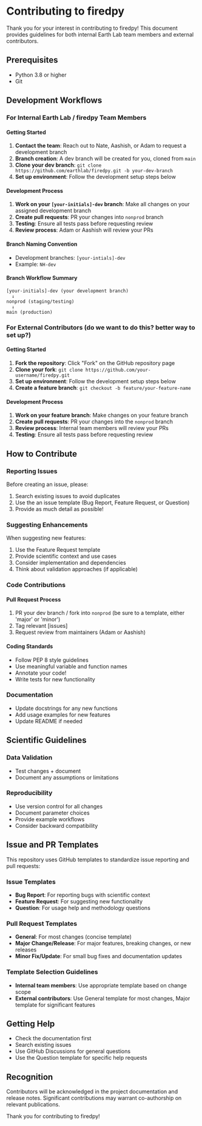 # Contributing to firedpy

Thank you for your interest in contributing to firedpy! This document provides guidelines for both internal Earth Lab team members and external contributors.

## Prerequisites
- Python 3.8 or higher
- Git

## Development Workflows

### For Internal Earth Lab / firedpy Team Members

#### Getting Started
1. **Contact the team**: Reach out to Nate, Aashish, or Adam to request a development branch
2. **Branch creation**: A dev branch will be created for you, cloned from `main`
3. **Clone your dev branch**: `git clone https://github.com/earthlab/firedpy.git -b your-dev-branch`
4. **Set up environment**: Follow the development setup steps below

#### Development Process
1. **Work on your `[your-initials]-dev` branch**: Make all changes on your assigned development branch
2. **Create pull requests**: PR your changes into `nonprod` branch
3. **Testing**: Ensure all tests pass before requesting review
4. **Review process**: Adam or Aashish will review your PRs

#### Branch Naming Convention
- Development branches: `[your-intials]-dev`
- Example: `NH-dev`

#### Branch Workflow Summary
```
[your-initials]-dev (your development branch)
  ↓
nonprod (staging/testing)
  ↓
main (production)
```

### For External Contributors (do we want to do this? better way to set up?)

#### Getting Started
1. **Fork the repository**: Click "Fork" on the GitHub repository page
2. **Clone your fork**: `git clone https://github.com/your-username/firedpy.git`
3. **Set up environment**: Follow the development setup steps below
4. **Create a feature branch**: `git checkout -b feature/your-feature-name`

#### Development Process
1. **Work on your feature branch**: Make changes on your feature branch
2. **Create pull requests**: PR your changes into the `nonprod` branch
3. **Review process**: Internal team members will review your PRs
4. **Testing**: Ensure all tests pass before requesting review


## How to Contribute

### Reporting Issues
Before creating an issue, please:
1. Search existing issues to avoid duplicates
2. Use the an issue template (Bug Report, Feature Request, or Question)
3. Provide as much detail as possible!

### Suggesting Enhancements
When suggesting new features:
1. Use the Feature Request template
2. Provide scientific context and use cases
3. Consider implementation and dependencies
4. Think about validation approaches (if applicable)

### Code Contributions

#### Pull Request Process
1. PR your dev branch / fork into `nonprod` (be sure to a template, either 'major' or 'minor')
2. Tag relevant [issues]
3. Request review from maintainers (Adam or Aashish)

#### Coding Standards
- Follow PEP 8 style guidelines
- Use meaningful variable and function names
- Annotate your code!
- Write tests for new functionality

### Documentation
- Update docstrings for any new functions
- Add usage examples for new features
- Update README if needed

## Scientific Guidelines

### Data Validation
- Test changes + document
- Document any assumptions or limitations

### Reproducibility
- Use version control for all changes
- Document parameter choices
- Provide example workflows
- Consider backward compatibility

## Issue and PR Templates

This repository uses GitHub templates to standardize issue reporting and pull requests:

### Issue Templates
- **Bug Report**: For reporting bugs with scientific context
- **Feature Request**: For suggesting new functionality
- **Question**: For usage help and methodology questions

### Pull Request Templates
- **General**: For most changes (concise template)
- **Major Change/Release**: For major features, breaking changes, or new releases
- **Minor Fix/Update**: For small bug fixes and documentation updates

### Template Selection Guidelines
- **Internal team members**: Use appropriate template based on change scope
- **External contributors**: Use General template for most changes, Major template for significant features

## Getting Help

- Check the documentation first
- Search existing issues
- Use GitHub Discussions for general questions
- Use the Question template for specific help requests

## Recognition

Contributors will be acknowledged in the project documentation and release notes. Significant contributions may warrant co-authorship on relevant publications.

Thank you for contributing to firedpy!

